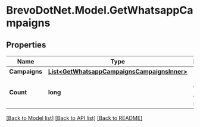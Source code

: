 # BrevoDotNet.Model.GetWhatsappCampaigns

## Properties

Name | Type | Description | Notes
------------ | ------------- | ------------- | -------------
**Campaigns** | [**List&lt;GetWhatsappCampaignsCampaignsInner&gt;**](GetWhatsappCampaignsCampaignsInner.md) |  | [optional] 
**Count** | **long** | Number of WhatsApp campaigns retrived | [optional] 

[[Back to Model list]](../../README.md#documentation-for-models) [[Back to API list]](../../README.md#documentation-for-api-endpoints) [[Back to README]](../../README.md)

